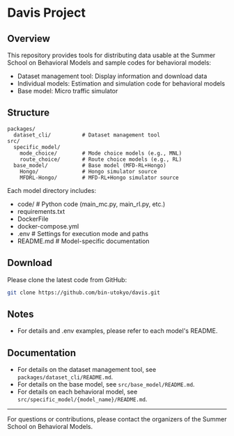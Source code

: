 # Davis Project

## Overview
This repository provides tools for distributing data usable at the Summer School on Behavioral Models and sample codes for behavioral models:
- Dataset management tool: Display information and download data
- Individual models: Estimation and simulation code for behavioral models
- Base model: Micro traffic simulator

## Structure
```
packages/
  dataset_cli/          # Dataset management tool
src/
  specific_model/
    mode_choice/        # Mode choice models (e.g., MNL)
    route_choice/       # Route choice models (e.g., RL)
  base_model/           # Base model (MFD-RL+Hongo)
    Hongo/              # Hongo simulator source
    MFDRL-Hongo/        # MFD-RL+Hongo simulator source
```
Each model directory includes:
- code/           # Python code (main_mc.py, main_rl.py, etc.)
- requirements.txt
- DockerFile
- docker-compose.yml
- .env            # Settings for execution mode and paths
- README.md       # Model-specific documentation

## Download
Please clone the latest code from GitHub:
```sh
git clone https://github.com/bin-utokyo/davis.git
```

## Notes
- For details and .env examples, please refer to each model's README.

## Documentation
- For details on the dataset management tool, see `packages/dataset_cli/README.md`.
- For details on the base model, see `src/base_model/README.md`.
- For details on each behavioral model, see `src/specific_model/{model_name}/README.md`.

---

For questions or contributions, please contact the organizers of the Summer School on Behavioral Models.
